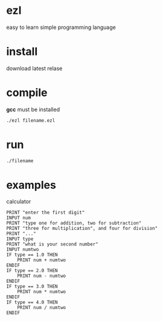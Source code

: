 # ezl
easy to learn simple programming language
# install
download latest relase
# compile
__gcc__ must be installed
``` bash
./ezl filename.ezl
```
# run
``` bash
./filename
```
# examples
calculator
```
PRINT "enter the first digit"
INPUT num
PRINT "type one for addition, two for subtraction"
PRINT "three for multiplication", and four for division"
PRINT "..."
INPUT type
PRINT "what is your second number"
INPUT numtwo
IF type == 1.0 THEN
	PRINT num + numtwo
ENDIF
IF type == 2.0 THEN
	PRINT num - numtwo
ENDIF
IF type == 3.0 THEN
	PRINT num * numtwo
ENDIF
IF type == 4.0 THEN
	PRINT num / numtwo
ENDIF
```

